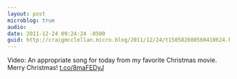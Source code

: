 ```yaml
---
layout: post
microblog: true
audio: 
date: 2011-12-24 09:24:24 -0500
guid: http://craigmcclellan.micro.blog/2011/12/24/t150582600560410624.html
---
```

Video: An appropriate song for today from my favorite Christmas movie. Merry Christmas! [t.co/8maFEDyJ](http://t.co/8maFEDyJ)
